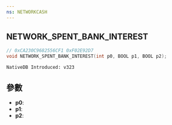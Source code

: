 ```yaml
---
ns: NETWORKCASH
---
```

## NETWORK_SPENT_BANK_INTEREST

```c
// 0xCA230C9682556CF1 0xF02E92D7
void NETWORK_SPENT_BANK_INTEREST(int p0, BOOL p1, BOOL p2);
```

```
NativeDB Introduced: v323
```

## 參數
* **p0**:
* **p1**:
* **p2**:
